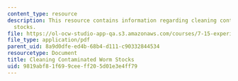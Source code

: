 ```yaml
---
content_type: resource
description: This resource contains information regarding cleaning contaminated worm
  stocks.
file: https://ol-ocw-studio-app-qa.s3.amazonaws.com/courses/7-15-experimental-molecular-genetics-spring-2015/9819abf81f699ceeff205d01e3e4ff79_MIT7_15S15_Cleaning.pdf
file_type: application/pdf
parent_uid: 8a9d0dfe-ed4b-68b4-d111-c90332844534
resourcetype: Document
title: Cleaning Contaminated Worm Stocks
uid: 9819abf8-1f69-9cee-ff20-5d01e3e4ff79
---
```

